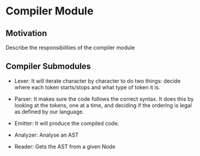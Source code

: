 # Compiler Module

## Motivation

Describe the responsibilities of the compiler module

## Compiler Submodules

- Lexer: It will iterate character by character to do two things: decide where each token starts/stops and what type of token it is.
- Parser: It makes sure the code follows the correct syntax. It does this by looking at the tokens, one at a time, and deciding if the ordering is legal as defined by our language.
- Emitter: It will produce the compiled code.

- Analyzer: Analyse an AST
- Reader: Gets the AST from a given Node
